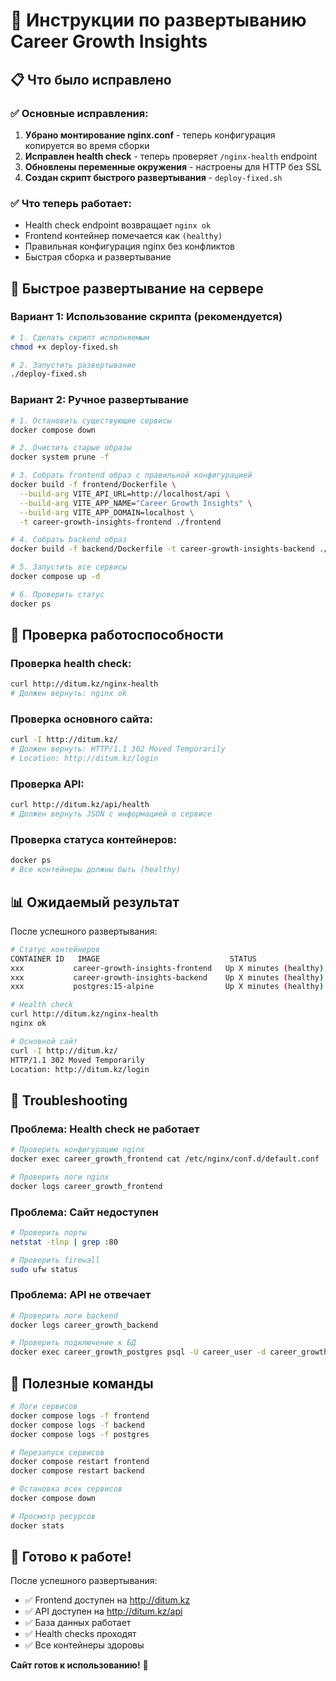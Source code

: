 # 🚀 Инструкции по развертыванию Career Growth Insights

## 📋 Что было исправлено

### ✅ **Основные исправления:**
1. **Убрано монтирование nginx.conf** - теперь конфигурация копируется во время сборки
2. **Исправлен health check** - теперь проверяет `/nginx-health` endpoint
3. **Обновлены переменные окружения** - настроены для HTTP без SSL
4. **Создан скрипт быстрого развертывания** - `deploy-fixed.sh`

### ✅ **Что теперь работает:**
- Health check endpoint возвращает `nginx ok`
- Frontend контейнер помечается как `(healthy)`
- Правильная конфигурация nginx без конфликтов
- Быстрая сборка и развертывание

## 🚀 Быстрое развертывание на сервере

### **Вариант 1: Использование скрипта (рекомендуется)**

```bash
# 1. Сделать скрипт исполняемым
chmod +x deploy-fixed.sh

# 2. Запустить развертывание
./deploy-fixed.sh
```

### **Вариант 2: Ручное развертывание**

```bash
# 1. Остановить существующие сервисы
docker compose down

# 2. Очистить старые образы
docker system prune -f

# 3. Собрать frontend образ с правильной конфигурацией
docker build -f frontend/Dockerfile \
  --build-arg VITE_API_URL=http://localhost/api \
  --build-arg VITE_APP_NAME="Career Growth Insights" \
  --build-arg VITE_APP_DOMAIN=localhost \
  -t career-growth-insights-frontend ./frontend

# 4. Собрать backend образ
docker build -f backend/Dockerfile -t career-growth-insights-backend ./backend

# 5. Запустить все сервисы
docker compose up -d

# 6. Проверить статус
docker ps
```

## 🧪 Проверка работоспособности

### **Проверка health check:**
```bash
curl http://ditum.kz/nginx-health
# Должен вернуть: nginx ok
```

### **Проверка основного сайта:**
```bash
curl -I http://ditum.kz/
# Должен вернуть: HTTP/1.1 302 Moved Temporarily
# Location: http://ditum.kz/login
```

### **Проверка API:**
```bash
curl http://ditum.kz/api/health
# Должен вернуть JSON с информацией о сервисе
```

### **Проверка статуса контейнеров:**
```bash
docker ps
# Все контейнеры должны быть (healthy)
```

## 📊 Ожидаемый результат

После успешного развертывания:

```bash
# Статус контейнеров
CONTAINER ID   IMAGE                             STATUS                     PORTS
xxx           career-growth-insights-frontend   Up X minutes (healthy)    0.0.0.0:80->80/tcp
xxx           career-growth-insights-backend    Up X minutes (healthy)    127.0.0.1:5000->5000/tcp
xxx           postgres:15-alpine                Up X minutes (healthy)    127.0.0.1:5432->5432/tcp

# Health check
curl http://ditum.kz/nginx-health
nginx ok

# Основной сайт
curl -I http://ditum.kz/
HTTP/1.1 302 Moved Temporarily
Location: http://ditum.kz/login
```

## 🔧 Troubleshooting

### **Проблема: Health check не работает**
```bash
# Проверить конфигурацию nginx
docker exec career_growth_frontend cat /etc/nginx/conf.d/default.conf | grep nginx-health

# Проверить логи nginx
docker logs career_growth_frontend
```

### **Проблема: Сайт недоступен**
```bash
# Проверить порты
netstat -tlnp | grep :80

# Проверить firewall
sudo ufw status
```

### **Проблема: API не отвечает**
```bash
# Проверить логи backend
docker logs career_growth_backend

# Проверить подключение к БД
docker exec career_growth_postgres psql -U career_user -d career_growth_insights -c "SELECT 1;"
```

## 📝 Полезные команды

```bash
# Логи сервисов
docker compose logs -f frontend
docker compose logs -f backend
docker compose logs -f postgres

# Перезапуск сервисов
docker compose restart frontend
docker compose restart backend

# Остановка всех сервисов
docker compose down

# Просмотр ресурсов
docker stats
```

## 🎯 Готово к работе!

После успешного развертывания:
- ✅ Frontend доступен на http://ditum.kz
- ✅ API доступен на http://ditum.kz/api
- ✅ База данных работает
- ✅ Health checks проходят
- ✅ Все контейнеры здоровы

**Сайт готов к использованию!** 🎉 
